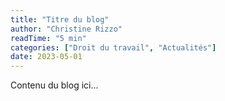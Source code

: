 ```yaml
---
title: "Titre du blog"
author: "Christine Rizzo"
readTime: "5 min"
categories: ["Droit du travail", "Actualités"]
date: 2023-05-01
---
```


Contenu du blog ici...